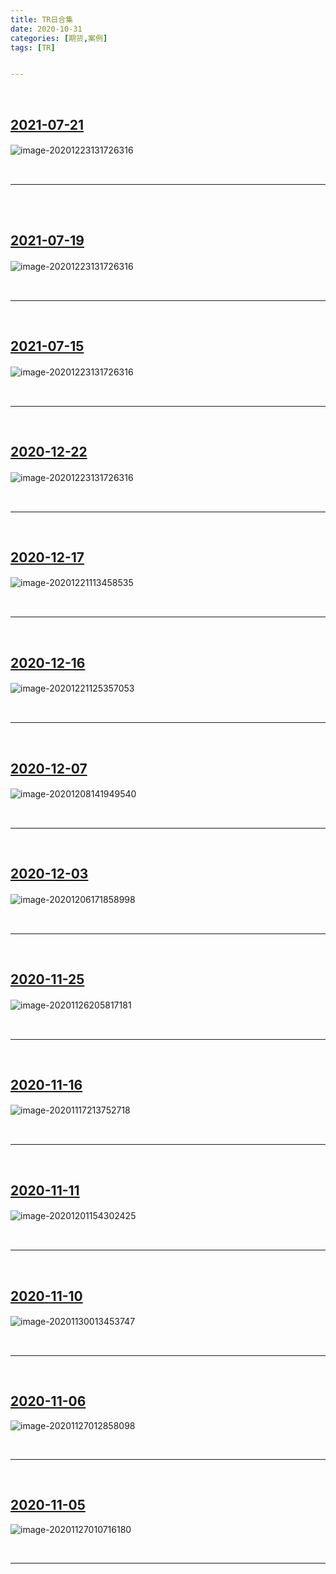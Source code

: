 ```yaml
---
title: TR日合集
date: 2020-10-31
categories: [期货,案例]
tags: [TR]


---
```


<br/>

## [2021-07-21](https://zero2hero.fun/posts/20210721Wed/)

![image-20201223131726316](https://cdn.jsdelivr.net/gh/shawnyeung/shawnyeung.github.io@master/assets/img/uPic/image-20210722155957678%20.png)　

<br/>

---

<br/><br/>

## [2021-07-19](https://zero2hero.fun/posts/20210719Mon/)

![image-20201223131726316](https://cdn.jsdelivr.net/gh/shawnyeung/shawnyeung.github.io@master/assets/img/uPic/image-20210722141647321%20.png)　

<br/>

---

<br/>

## [2021-07-15](https://zero2hero.fun/posts/20210715Thu/)

![image-20201223131726316](https://cdn.jsdelivr.net/gh/shawnyeung/shawnyeung.github.io@master/assets/img/uPic/image-20210716092816396%20.png)　

<br/>

---

<br/>

## [2020-12-22](https://zero2hero.fun/posts/20201222Tue/)

![image-20201223131726316](https://cdn.jsdelivr.net/gh/shawnyeung/shawnyeung.github.io@master/assets/img/uPic/image-20201223131726316%20.png)　

<br/>

---

<br/>

## [2020-12-17](https://zero2hero.fun/posts/20201217Thu/)

![image-20201221113458535](https://cdn.jsdelivr.net/gh/shawnyeung/shawnyeung.github.io@master/assets/img/uPic/image-20201221113458535%20.png)　

<br/>

---

<br/>

## [2020-12-16](https://zero2hero.fun/posts/20201216Wed/)

![image-20201221125357053](https://cdn.jsdelivr.net/gh/shawnyeung/shawnyeung.github.io@master/assets/img/uPic/image-20201221125357053%20.png)　

<br/>

---

<br/>

## [2020-12-07](https://zero2hero.fun/posts/20201207Mon/)

![image-20201208141949540](https://cdn.jsdelivr.net/gh/shawnyeung/shawnyeung.github.io@master/assets/img/uPic/image-20201208141949540%20.png)　

<br/>

---

<br/>

## [2020-12-03](https://zero2hero.fun/posts/20201203Thu/)

![image-20201206171858998](https://cdn.jsdelivr.net/gh/shawnyeung/shawnyeung.github.io@master/assets/img/uPic/image-20201206171858998%20.png)　

<br/>

---

<br/>

## [2020-11-25](https://zero2hero.fun/posts/20201125Wed%E5%A4%8D%E7%9B%98/)

![image-20201126205817181](https://tva1.sinaimg.cn/large/0081Kckwly1gl2vfkxagkj30sz0fjmyw.jpg)　

<br/>

---

<br/>

## [2020-11-16](https://zero2hero.fun/posts/20201116Mo%E5%A4%8D%E7%9B%98/)

![image-20201117213752718](https://tva1.sinaimg.cn/large/0081Kckwly1gksi00fgoqj31460u0gpr.jpg)　

<br/>

---

<br/>

## [2020-11-11](https://zero2hero.fun/posts/20201111Wed/)

![image-20201201154302425](https://tva1.sinaimg.cn/large/0081Kckwly1gl8ef49afvj30yt0h7q5c.jpg)　

<br/>

---

<br/>

## [2020-11-10](https://zero2hero.fun/posts/20201110Tue/)

![image-20201130013453747](https://tva1.sinaimg.cn/large/0081Kckwly1gl6kabixn4j30ye0ht0v1.jpg)　

<br/>

---

<br/>

## [2020-11-06](https://zero2hero.fun/posts/20201106Fri%E5%A4%8D%E7%9B%98/)

![image-20201127012858098](https://tva1.sinaimg.cn/large/0081Kckwly1gl3397vvvuj30qh0egdhs.jpg)

<br/>

---

<br/>

## [2020-11-05](https://zero2hero.fun/posts/20201105Thu%E5%A4%8D%E7%9B%98/)

![image-20201127010716180](https://tva1.sinaimg.cn/large/0081Kckwly1gl32mni9bxj30qf0ecjti.jpg)

<br/>

---


